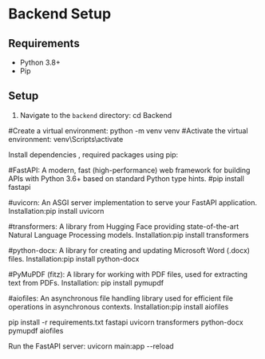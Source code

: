 # Backend Setup

## Requirements
- Python 3.8+
- Pip

## Setup
1. Navigate to the `backend` directory:
   cd Backend

#Create a virtual environment:
python -m venv venv
#Activate the virtual environment:
venv\Scripts\activate


Install dependencies , required packages using pip:

#FastAPI: A modern, fast (high-performance) web framework for building APIs with Python 3.6+ based on standard Python type hints.
#pip install fastapi

#uvicorn: An ASGI server implementation to serve your FastAPI application.
Installation:pip install uvicorn

#transformers: A library from Hugging Face providing state-of-the-art Natural Language Processing models.
Installation:pip install transformers

#python-docx: A library for creating and updating Microsoft Word (.docx) files.
Installation:pip install python-docx

#PyMuPDF (fitz): A library for working with PDF files, used for extracting text from PDFs.
Installation: pip install pymupdf

#aiofiles: An asynchronous file handling library used for efficient file operations in asynchronous contexts.
Installation:pip install aiofiles

pip install -r requirements.txt
fastapi
uvicorn
transformers
python-docx
pymupdf
aiofiles

Run the FastAPI server:
uvicorn main:app --reload